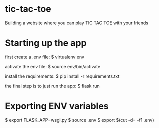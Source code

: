 # tic-tac-toe
Building a website where you can play TIC TAC TOE with your friends


# Starting up the app

first create a .env file:
$ virtualenv env

activate the env file:
$ source env/bin/activate

install the requirements:
$ pip install -r requirements.txt

the final step is to just run the app:
$ flask run


# Exporting ENV variables

$ export FLASK_APP=wsgi.py
$ source .env
$ export $(cut -d= -f1 .env)